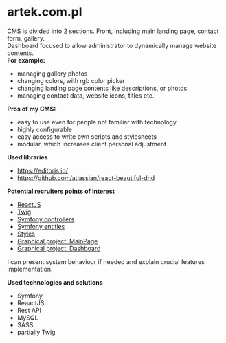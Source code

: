 # artek.com.pl

CMS is divided into 2 sections.
Front, including main landing page, contact form, gallery.  
Dashboard focused to allow administrator to dynamically manage website contents.  
**For example:**  
- managing gallery photos
- changing colors, with rgb color picker
- changing landing page contents like descriptions, or photos
- managing contact data, website icons, titles etc.

**Pros of my CMS:**  
- easy to use even for people not familiar with technology
- highly configurable
- easy access to write own scripts and stylesheets
- modular, which increases client personal adjustment

**Used libraries**  
- https://editorjs.io/
- https://github.com/atlassian/react-beautiful-dnd

**Potential recruiters points of interest**  
- [ReactJS](https://github.com/WojciechPrusaczyk/flex-cms/tree/main/assets/react)  
- [Twig](https://github.com/WojciechPrusaczyk/flex-cms/tree/main/templates)  
- [Symfony controllers](https://github.com/WojciechPrusaczyk/flex-cms/tree/main/src/Controller)  
- [Symfony entities](https://github.com/WojciechPrusaczyk/flex-cms/tree/main/src/Entity)  
- [Styles](https://github.com/WojciechPrusaczyk/flex-cms/tree/main/assets/styles)  
- [Graphical project: MainPage](https://www.figma.com/file/9MOAWdrk5MHid1iPrzpsZG/artek.com.pl)  
- [Graphical project: Dashboard](https://www.figma.com/file/9MOAWdrk5MHid1iPrzpsZG/artek.com.pl?type=design&node-id=31-2&mode=design)  
  
I can present system behaviour if needed and explain crucial features implementation.

**Used technologies and solutions**
- Symfony
- ReaactJS
- Rest API
- MySQL
- SASS
- partially Twig
  
### 
